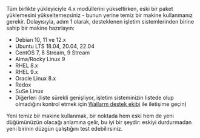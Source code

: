 Tüm birlikte yükleyiciyle 4.x modüllerini yükseltirken, eski bir paket yüklemesini yükseltemezsiniz - bunun yerine temiz bir makine kullanmanız gerekir. Dolayısıyla, adım 1 olarak, desteklenen işletim sistemlerinden birine sahip bir makine hazırlayın:

* Debian 10, 11 ve 12.x
* Ubuntu LTS 18.04, 20.04, 22.04
* CentOS 7, 8 Stream, 9 Stream
* Alma/Rocky Linux 9
* RHEL 8.x
* RHEL 9.x
* Oracle Linux 8.x
* Redox
* SuSe Linux
* Diğerleri (liste sürekli genişliyor, işletim sisteminizin listede olup olmadığını kontrol etmek için [Wallarm destek ekibi](mailto:support@wallarm.com) ile iletişime geçin)

Yeni temiz bir makine kullanmak, bir noktada hem eski hem de yeni düğümünüzün olacağı anlamına gelir, bu iyi bir şeydir: eskiyi durdurmadan yeni birinin düzgün çalıştığını test edebilirsiniz.